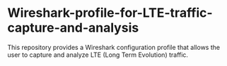 # Wireshark-profile-for-LTE-traffic-capture-and-analysis
This repository provides a Wireshark configuration profile that allows the user to capture and analyze LTE (Long Term Evolution) traffic.
